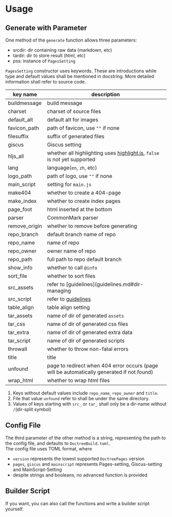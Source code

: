 # Usage
## Generate with Parameter
One method of the `generate` function allows three parameters:
* srcdir: dir containing raw data (markdown, etc)
* tardir: dir to store result (html, etc)
* pss: instance of `PagesSetting`

`PagesSetting` constructor uses keywords. These are introductions while type and default values shall be mentioned in docstring. More detailed information shall refer to source code.

| key name | description |
| --- | --- |
| buildmessage | build message |
| charset | charset of source files |
| default_alt | default alt for images |
| favicon_path | path of favicon, use `""` if none |
| filesuffix | suffix of generated files |
| giscus | Giscus setting |
| hljs_all | whether all highlighting uses [highlight.js](https://github.com/highlightjs/highlight.js), `false` is not yet supported |
| lang | language(`en`, `zh`, etc) |
| logo_path | path of logo, use `""` if none |
| main_script | setting for `main.js` |
| make404 | whether to create a 404-page |
| make_index | whether to create index pages |
| page_foot | html inserted at the bottom |
| parser | CommonMark parser |
| remove_origin | whether to remove before generating |
| repo_branch | default branch name of repo |
| repo_name | name of repo |
| repo_owner | owner name of repo |
| repo_path | full path to repo default branch |
| show_info | whether to call `@info` |
| sort_file | whether to sort files |
| src_assets | refer to [guidelines](guidelines.md#dir-managing |
| src_script | refer to [guidelines](guidelines.md#dir-managing) |
| table_align | table align setting |
| tar_assets | name of dir of generated `assets` |
| tar_css | name of dir of generated css files |
| tar_extra | name of dir of generated extra data |
| tar_script | name of dir of generated scripts |
| throwall | whether to throw non-fatal errors |
| title | title |
| unfound | page to redirect when 404 error occurs (page will be automatically generated if not found) |
| wrap_html | whether to wrap html files |

1. Keys without default values include `repo_name`, `repo_owner` and `title`.
2. File that value `unfound` refer to shall be under the same directory.
3. Values of keys starting with `src_` or `tar_` shall only be a dir-name without `/`(dir-split symbol)

## Config File
The third parameter of the other method is a string, representing the path to the config file, and defaults to `DoctreeBuild.toml`.\
The config file uses TOML format, where
- `version` represents the lowest supported `DoctreePages` version
- `pages`, `giscus` and `mainscript` represents Pages-setting, Giscus-setting and MainScript-Setting
- despite strings and booleans, no advanced function is provided

## Builder Script
If you want, you can also call the functions and write a builder script yourself.
